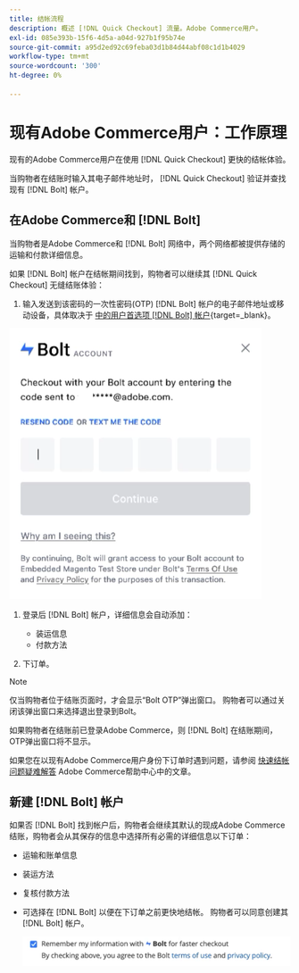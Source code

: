 ```yaml
---
title: 结帐流程
description: 概述 [!DNL Quick Checkout] 流量。Adobe Commerce用户。
exl-id: 085e393b-15f6-4d5a-a04d-927b1f95b74e
source-git-commit: a95d2ed92c69feba03d1b84d44abf08c1d1b4029
workflow-type: tm+mt
source-wordcount: '300'
ht-degree: 0%

---
```


# 现有Adobe Commerce用户：工作原理

现有的Adobe Commerce用户在使用 [!DNL Quick Checkout] 更快的结帐体验。

当购物者在结账时输入其电子邮件地址时， [!DNL Quick Checkout] 验证并查找现有 [!DNL Bolt] 帐户。

## 在Adobe Commerce和 [!DNL Bolt]

当购物者是Adobe Commerce和 [!DNL Bolt] 网络中，两个网络都被提供存储的运输和付款详细信息。

如果 [!DNL Bolt] 帐户在结帐期间找到，购物者可以继续其 [!DNL Quick Checkout] 无缝结账体验：

1. 输入发送到该密码的一次性密码(OTP) [!DNL Bolt] 帐户的电子邮件地址或移动设备，具体取决于 [中的用户首选项 [!DNL Bolt] 帐户](https://help.bolt.com/shoppers/account/account-settings/#how-to-set-preferred-login-method){target=_blank}。

![OTP弹出窗口](assets/pop-up.png)

1. 登录后 [!DNL Bolt] 帐户，详细信息会自动添加：

   - 装运信息
   - 付款方法

1. 下订单。

>[!NOTE]
>
> 仅当购物者位于结账页面时，才会显示“Bolt OTP”弹出窗口。 购物者可以通过关闭该弹出窗口来选择退出登录到Bolt。

如果购物者在结账前已登录Adobe Commerce，则 [!DNL Bolt] 在结账期间，OTP弹出窗口将不显示。

如果您在以现有Adobe Commerce用户身份下订单时遇到问题，请参阅 [快速结帐问题疑难解答](https://support.magento.com/hc/en-us/articles/6909450342541) Adobe Commerce帮助中心中的文章。

## 新建 [!DNL Bolt] 帐户

如果否 [!DNL Bolt] 找到帐户后，购物者会继续其默认的现成Adobe Commerce结账，购物者会从其保存的信息中选择所有必需的详细信息以下订单：

- 运输和账单信息
- 装运方法
- 复核付款方法
- 可选择在 [!DNL Bolt] 以便在下订单之前更快地结帐。 购物者可以同意创建其 [!DNL Bolt] 帐户。

   ![记住 [!DNL Bolt]](assets/checkbox-remember-bolt.png)

